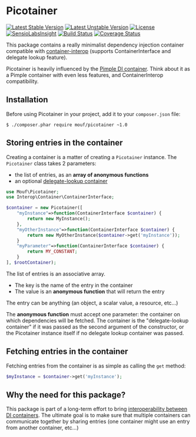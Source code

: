 Picotainer
==========
[![Latest Stable Version](https://poser.pugx.org/mouf/picotainer/v/stable.svg)](https://packagist.org/packages/mouf/picotainer)
[![Latest Unstable Version](https://poser.pugx.org/mouf/picotainer/v/unstable.svg)](https://packagist.org/packages/mouf/picotainer)
[![License](https://poser.pugx.org/mouf/picotainer/license.svg)](https://packagist.org/packages/mouf/picotainer)
[![SensioLabsInsight](https://insight.sensiolabs.com/projects/3ac43eac-dcec-496a-9e0f-5fe82f8b3824/mini.png)](https://insight.sensiolabs.com/projects/3ac43eac-dcec-496a-9e0f-5fe82f8b3824)
[![Build Status](https://travis-ci.org/thecodingmachine/picotainer.svg?branch=1.0)](https://travis-ci.org/thecodingmachine/picotainer)
[![Coverage Status](https://coveralls.io/repos/thecodingmachine/picotainer/badge.svg)](https://coveralls.io/r/thecodingmachine/picotainer)

This package contains a really minimalist dependency injection container compatible with 
[container-interop](https://github.com/container-interop/container-interop) (supports ContainerInterface and
delegate lookup feature).

Picotainer is heavily influenced by the [Pimple DI container](http://pimple.sensiolabs.org/). Think about it
as a Pimple container with even less features, and ContainerInterop compatibility.

Installation
------------
Before using Picotainer in your project, add it to your `composer.json` file:

```
$ ./composer.phar require mouf/picotainer ~1.0
```


Storing entries in the container
--------------------------------

Creating a container is a matter of creating a `Picotainer` instance.
The `Picotainer` class takes 2 parameters:

- the list of entries, as an **array of anonymous functions**
- an optional [delegate-lookup container](https://github.com/container-interop/container-interop/blob/master/docs/Delegate-lookup.md)

```php
use Mouf\Picotainer;
use Interop\Container\ContainerInterface;

$container = new Picotainer([
	"myInstance"=>function(ContainerInterface $container) {
		return new MyInstance();
	},
	"myOtherInstance"=>function(ContainerInterface $container) {
		return new MyOtherInstance($container->get('myInstance'));
	}
	"myParameter"=>function(ContainerInterface $container) {
		return MY_CONSTANT;
	}
], $rootContainer);
```

The list of entries is an associative array.

- The key is the name of the entry in the container
- The value is an **anonymous function** that will return the entry

The entry can be anything (an object, a scalar value, a resource, etc...)

The **anonymous function** must accept one parameter: the container on which dependencies will be fetched.
The container is the "delegate-lookup container" if it was passed as the second argument of the constructor,
or the Picotainer instance itself if no delegate lookup container was passed.


Fetching entries in the container
---------------------------------

Fetching entries from the container is as simple as calling the `get` method:

```php
$myInstance = $container->get('myInstance');
```

Why the need for this package?
------------------------------
This package is part of a long-term effort to bring [interoperability between DI containers](https://github.com/container-interop/container-interop). The ultimate goal is to
make sure that multiple containers can communicate together by sharing entries (one container might use an entry from another
container, etc...)

